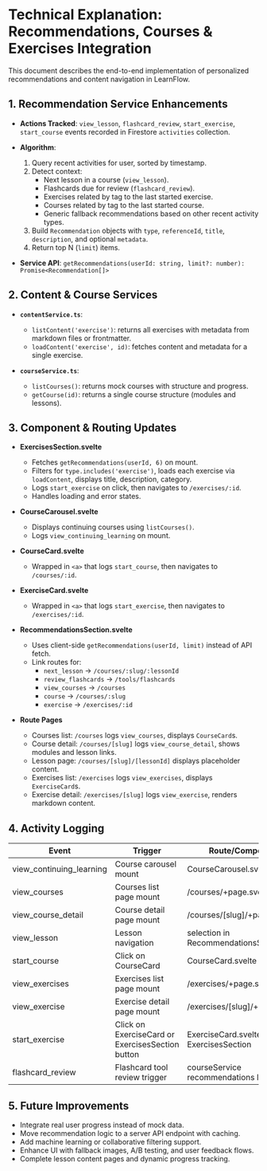 # Technical Explanation: Recommendations, Courses & Exercises Integration

This document describes the end-to-end implementation of personalized recommendations and content navigation in LearnFlow.

## 1. Recommendation Service Enhancements

- **Actions Tracked**: `view_lesson`, `flashcard_review`, `start_exercise`, `start_course` events recorded in Firestore `activities` collection.
- **Algorithm**:
  1. Query recent activities for user, sorted by timestamp.
  2. Detect context:
     - Next lesson in a course (`view_lesson`).
     - Flashcards due for review (`flashcard_review`).
     - Exercises related by tag to the last started exercise.
     - Courses related by tag to the last started course.
     - Generic fallback recommendations based on other recent activity types.
  3. Build `Recommendation` objects with `type`, `referenceId`, `title`, `description`, and optional `metadata`.
  4. Return top N (`limit`) items.

- **Service API**: `getRecommendations(userId: string, limit?: number): Promise<Recommendation[]>`

## 2. Content & Course Services

- **`contentService.ts`**:
  - `listContent('exercise')`: returns all exercises with metadata from markdown files or frontmatter.
  - `loadContent('exercise', id)`: fetches content and metadata for a single exercise.

- **`courseService.ts`**:
  - `listCourses()`: returns mock courses with structure and progress.
  - `getCourse(id)`: returns a single course structure (modules and lessons).

## 3. Component & Routing Updates

- **ExercisesSection.svelte**
  - Fetches `getRecommendations(userId, 6)` on mount.
  - Filters for `type.includes('exercise')`, loads each exercise via `loadContent`, displays title, description, category.
  - Logs `start_exercise` on click, then navigates to `/exercises/:id`.
  - Handles loading and error states.

- **CourseCarousel.svelte**
  - Displays continuing courses using `listCourses()`.
  - Logs `view_continuing_learning` on mount.

- **CourseCard.svelte**
  - Wrapped in `<a>` that logs `start_course`, then navigates to `/courses/:id`.

- **ExerciseCard.svelte**
  - Wrapped in `<a>` that logs `start_exercise`, then navigates to `/exercises/:id`.

- **RecommendationsSection.svelte**
  - Uses client-side `getRecommendations(userId, limit)` instead of API fetch.
  - Link routes for:
    - `next_lesson` → `/courses/:slug/:lessonId`
    - `review_flashcards` → `/tools/flashcards`
    - `view_courses` → `/courses`
    - `course` → `/courses/:slug`
    - `exercise` → `/exercises/:id`

- **Route Pages**
  - Courses list: `/courses` logs `view_courses`, displays `CourseCard`s.
  - Course detail: `/courses/[slug]` logs `view_course_detail`, shows modules and lesson links.
  - Lesson page: `/courses/[slug]/[lessonId]` displays placeholder content.
  - Exercises list: `/exercises` logs `view_exercises`, displays `ExerciseCard`s.
  - Exercise detail: `/exercises/[slug]` logs `view_exercise`, renders markdown content.

## 4. Activity Logging

| Event                 | Trigger                                          | Route/Component                          |
|-----------------------|--------------------------------------------------|------------------------------------------|
| view_continuing_learning | Course carousel mount                        | CourseCarousel.svelte                    |
| view_courses          | Courses list page mount                          | /courses/+page.svelte                    |
| view_course_detail    | Course detail page mount                         | /courses/[slug]/+page.svelte             |
| view_lesson           | Lesson navigation                                | selection in RecommendationsSection      |
| start_course          | Click on CourseCard                             | CourseCard.svelte                        |
| view_exercises        | Exercises list page mount                        | /exercises/+page.svelte                  |
| view_exercise         | Exercise detail page mount                       | /exercises/[slug]/+page.svelte           |
| start_exercise        | Click on ExerciseCard or ExercisesSection button | ExerciseCard.svelte, ExercisesSection    |
| flashcard_review      | Flashcard tool review trigger                    | courseService recommendations logic      |

## 5. Future Improvements

- Integrate real user progress instead of mock data.
- Move recommendation logic to a server API endpoint with caching.
- Add machine learning or collaborative filtering support.
- Enhance UI with fallback images, A/B testing, and user feedback flows.
- Complete lesson content pages and dynamic progress tracking.
